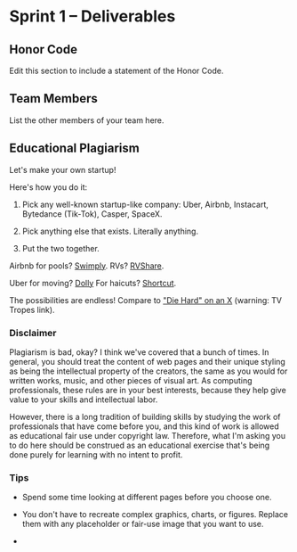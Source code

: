 # Sprint 1 &ndash; Deliverables

## Honor Code

Edit this section to include a statement of the Honor Code.

## Team Members

List the other members of your team here.

## 



## Educational Plagiarism

Let's make your own startup!

Here's how you do it:

1. Pick any well-known startup-like company: Uber, Airbnb, Instacart, Bytedance (Tik-Tok), Casper, SpaceX.

2. Pick anything else that exists. Literally anything.

3. Put the two together.

Airbnb for pools? [Swimply](https://swimply.com/). RVs? [RVShare](https://rvshare.com/rv/airbnb-for-rvs).

Uber for moving? [Dolly](https://dolly.com/uber-for-moving/) For haicuts? [Shortcut](https://www.getshortcut.co/).

The possibilities are endless! Compare to ["Die Hard" on an X](https://tvtropes.org/pmwiki/pmwiki.php/Main/DieHardOnAnX) (warning: TV Tropes link).



### Disclaimer

Plagiarism is bad, okay? I think we've covered that a bunch of times. In general, you should treat the content of web pages and their unique styling as being the intellectual property of the creators, the same as you would for written works, music, and other pieces of visual art. As computing professionals, these rules are in your best interests, because they help give value to your skills and intellectual labor.

However, there is a long tradition of building skills by studying the work of professionals that have come before you, and this kind of work is allowed as educational fair use under copyright law. Therefore, what I'm asking you to do here should be construed as an educational exercise that's being done purely for learning with no intent to profit.

### Tips

- Spend some time looking at different pages before you choose one.

- You don't have to recreate complex graphics, charts, or figures. Replace them with any placeholder or fair-use image that you want to use.

- 
